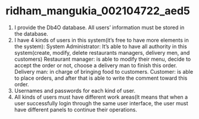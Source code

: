 # ridham_mangukia_002104722_aed5

1) I provide the Db4O database. All users’ information must be stored in the database. 
2) I have 4 kinds of users in this system(it’s free to have more elements in the system):
        System Administrator: It’s able to have all authority in this system(create, modify, delete restaurants managers, delivery men, and customers)
        Restaurant manager: is able to modify their menu, decide to accept the order or not, choose a delivery man to finish this order.
        Delivery man: in charge of bringing food to customers.
        Customer: is able to place orders, and after that is able to write the comment toward this order.
3) Usernames and passwords for each kind of user.
4) All kinds of users must have different work areas(It means that when a user successfully login through the same user interface, the user must have different panels to continue their operations.
